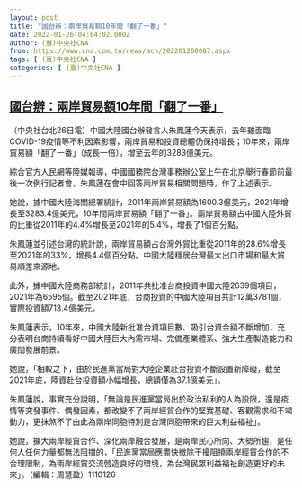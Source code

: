 ```yaml
---
layout: post
title: "國台辦：兩岸貿易額10年間「翻了一番」"
date: 2022-01-26T04:04:02.000Z
author: (臺)中央社CNA
from: https://www.cna.com.tw/news/acn/202201260087.aspx
tags: [ (臺)中央社CNA ]
categories: [ (臺)中央社CNA ]
---
```

<!--1643169842000-->
[國台辦：兩岸貿易額10年間「翻了一番」](https://www.cna.com.tw/news/acn/202201260087.aspx)
------

<div>
<div></div><div><p>（中央社台北26日電）中國大陸國台辦發言人朱鳳蓮今天表示，去年雖面臨COVID-19疫情等不利因素影響，兩岸貿易和投資總體仍保持增長；10年來，兩岸貿易額「翻了一番」（成長一倍），增至去年的3283億美元。</p><p>綜合官方人民網等陸媒報導，中國國務院台灣事務辦公室上午在北京舉行春節前最後一次例行記者會，朱鳳蓮在會中回答兩岸貿易相關問題時，作了上述表示。</p><p>她說，據中國大陸海關總署統計，2011年兩岸貿易額為1600.3億美元，2021年增長至3283.4億美元，10年間兩岸貿易額「翻了一番」。兩岸貿易額占中國大陸外貿的比重從2011年的4.4%增長至2021年的5.4%，增長了1個百分點。</p><p>朱鳳蓮並引述台灣的統計說，兩岸貿易額占台灣外貿比重從2011年的28.6%增長至2021年的33%，增長4.4個百分點。中國大陸穩居台灣最大出口市場和最大貿易順差來源地。</p><p>此外，據中國大陸商務部統計，2011年共批准台商投資中國大陸2639個項目，2021年為6595個。截至2021年底，台商投資的中國大陸項目共計12萬3781個，實際投資額713.4億美元。</p><p>朱鳳蓮表示，10年來，中國大陸新批准台資項目數、吸引台資金額不斷增加，充分表明台商持續看好中國大陸巨大內需市場、完備產業體系、強大生產製造能力和廣闊發展前景。</p><p>她說，「相較之下，由於民進黨當局對大陸企業赴台投資不斷設置新障礙，截至2021年底，陸資赴台投資額小幅增長，總額僅為37.1億美元」。</p><p>朱鳳蓮說，事實充分說明，「無論是民進黨當局出於政治私利的人為設限，還是疫情等突發事件、偶發因素，都改變不了兩岸經貿合作的堅實基礎、客觀需求和不竭動力，更抹煞不了由此為兩岸同胞特別是台灣同胞帶來的巨大利益福祉」。</p><p>她說，擴大兩岸經貿合作、深化兩岸融合發展，是兩岸民心所向、大勢所趨，是任何人任何力量都無法阻擋的，「民進黨當局應盡快撤除干擾阻撓兩岸經貿合作的不合理限制，為兩岸經貿交流營造良好的環境，為台灣民眾利益福祉創造更好的未來」。（編輯：周慧盈）1110126</p></div>
</div>
